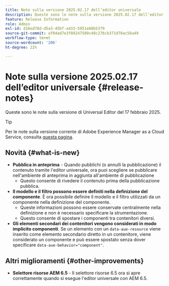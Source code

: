```yaml
---
title: Note sulla versione 2025.02.17 dell’editor universale
description: Queste sono le note sulla versione 2025.02.17 dell’editor universale.
feature: Release Information
role: Admin
exl-id: d16ed78d-d5a3-45bf-a415-5951e60b53f9
source-git-commit: af04ad7e3f89247580c48c276cb371d78ac56a49
workflow-type: tm+mt
source-wordcount: '206'
ht-degree: 22%

---
```



# Note sulla versione 2025.02.17 dell’editor universale {#release-notes}

Queste sono le note sulla versione di Universal Editor del 17 febbraio 2025.

>[!TIP]
>
>Per le note sulla versione corrente di Adobe Experience Manager as a Cloud Service, consulta [questa pagina](/help/release-notes/release-notes-cloud/release-notes-current.md).

## Novità {#what-is-new}

* **Pubblica in anteprima** - Quando pubblichi (o annulli la pubblicazione) il contenuto tramite l&#39;editor universale, ora puoi scegliere se pubblicare nell&#39;ambiente di anteprima in aggiunta all&#39;ambiente di pubblicazione
   * Questo consente di rivedere il contenuto prima della pubblicazione pubblica.
* **Il modello e il filtro possono essere definiti nella definizione del componente**. È ora possibile definire il modello e il filtro utilizzati da un componente nella definizione del componente.
   * Queste informazioni possono essere conservate centralmente nella definizione e non è necessario specificare la strumentazione.
   * Questo consente di spostare i componenti tra contenitori diversi.
* **Gli elementi secondari dei contenitori vengono considerati in modo implicito componenti**. Se un elemento con un `data-aue-resource` viene inserito come elemento secondario diretto in un contenitore, viene considerato un componente e può essere spostato senza dover specificare `data-aue-behavior="component"`.

## Altri miglioramenti {#other-improvements}

* **Selettore risorse AEM 6.5** - Il selettore risorse 6.5 ora si apre correttamente quando si esegue l&#39;editor universale con AEM 6.5.

